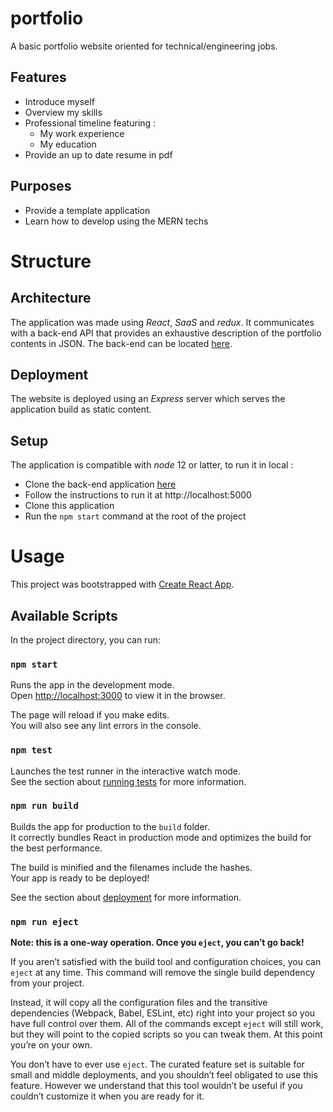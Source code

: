 # portfolio

A basic portfolio website oriented for technical/engineering jobs.

## Features

- Introduce myself
- Overview my skills
- Professional timeline featuring :
  - My work experience
  - My education
- Provide an up to date resume in pdf

## Purposes

- Provide a template application
- Learn how to develop using the MERN techs

# Structure

## Architecture

The application was made using _React_, _SaaS_ and _redux_. It communicates with a back-end API that provides an exhaustive description of the portfolio contents in JSON. The back-end can be located [here](https://github.com/samiBendou/portfolio-back).

## Deployment

The website is deployed using an _Express_ server which serves the application build as static content.

## Setup

The application is compatible with _node_ 12 or latter, to run it in local :

- Clone the back-end application [here](https://github.com/samiBendou/portfolio-back)
- Follow the instructions to run it at http://localhost:5000
- Clone this application
- Run the `npm start` command at the root of the project

# Usage

This project was bootstrapped with [Create React App](https://github.com/facebook/create-react-app).

## Available Scripts

In the project directory, you can run:

### `npm start`

Runs the app in the development mode.<br>
Open [http://localhost:3000](http://localhost:3000) to view it in the browser.

The page will reload if you make edits.<br>
You will also see any lint errors in the console.

### `npm test`

Launches the test runner in the interactive watch mode.<br>
See the section about [running tests](https://facebook.github.io/create-react-app/docs/running-tests) for more information.

### `npm run build`

Builds the app for production to the `build` folder.<br>
It correctly bundles React in production mode and optimizes the build for the best performance.

The build is minified and the filenames include the hashes.<br>
Your app is ready to be deployed!

See the section about [deployment](https://facebook.github.io/create-react-app/docs/deployment) for more information.

### `npm run eject`

**Note: this is a one-way operation. Once you `eject`, you can’t go back!**

If you aren’t satisfied with the build tool and configuration choices, you can `eject` at any time. This command will remove the single build dependency from your project.

Instead, it will copy all the configuration files and the transitive dependencies (Webpack, Babel, ESLint, etc) right into your project so you have full control over them. All of the commands except `eject` will still work, but they will point to the copied scripts so you can tweak them. At this point you’re on your own.

You don’t have to ever use `eject`. The curated feature set is suitable for small and middle deployments, and you shouldn’t feel obligated to use this feature. However we understand that this tool wouldn’t be useful if you couldn’t customize it when you are ready for it.
